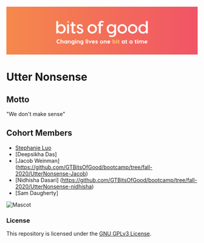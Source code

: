 ![Bits of Good](/assets/header.png)
# Utter Nonsense

## Motto
"We don't make sense"

## Cohort Members
* [Stephanie Luo](https://github.com/GTBitsOfGood/bootcamp/tree/fall-2020/UtterNonsense-Stephanie)
* [Deepsikha Das]
* [Jacob Weinman] (https://github.com/GTBitsOfGood/bootcamp/tree/fall-2020/UtterNonsense-Jacob)
* [Nidhisha Dasari] (https://github.com/GTBitsOfGood/bootcamp/tree/fall-2020/UtterNonsense-nidhisha)
* [Sam Daugherty]

![Mascot](https://i.kym-cdn.com/entries/icons/facebook/000/000/091/TrollFace.jpg)

### License

This repository is licensed under the [GNU GPLv3 License](/LICENSE.txt).
